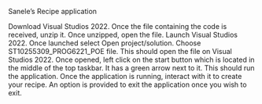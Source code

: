 Sanele’s Recipe application

Download Visual Studios 2022.
Once the file containing the code is received, unzip it.
Once unzipped, open the file.
Launch Visual Studios 2022.
Once launched select Open project/solution.
Choose ST10255309_PROG6221_POE file.
This should open the file on Visual Studios 2022. Once opened, left click on the start button which is located in the middle of the top taskbar. It has a green arrow next to it.
This should run the application.
Once the application is running, interact with it to create your recipe.
An option is provided to exit the application once you wish to exit.
